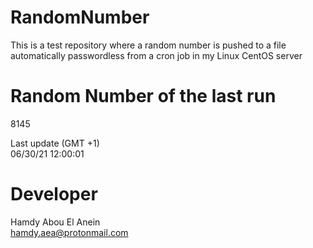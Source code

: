 # RandomNumber    
This is a test repository where a random number is pushed to a file automatically passwordless from a cron job in my Linux CentOS server    
# Random Number of the last run   
8145
      
Last update (GMT +1)    
06/30/21 12:00:01
# Developer    
Hamdy Abou El Anein   
hamdy.aea@protonmail.com
